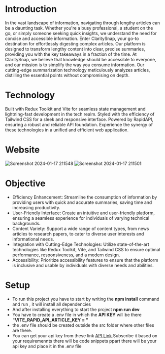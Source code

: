 # Introduction 
In the vast landscape of information, navigating through lengthy articles can be a daunting task.
Whether you're a busy professional, a student on the go, or simply someone seeking quick insights, we understand the need for concise and accessible information.
Enter ClaritySnap, your go-to destination for effortlessly digesting complex articles. 
Our platform is designed to transform lengthy content into clear, precise summaries, providing you with the key takeaways in a fraction of the time.
At ClaritySnap, we believe that knowledge should be accessible to everyone, and our mission is to simplify the way you consume information. 
Our cutting-edge summarization technology meticulously analyzes articles, distilling the essential points without compromising on depth.

# Technology
Built with Redux Toolkit and Vite for seamless state management and lightning-fast development in the tech realm. 
Styled with the efficiency of Tailwind CSS for a sleek and responsive interface. 
Powered by RapidAPI, ensuring a robust and reliable API foundation.
Experience the synergy of these technologies in a unified and efficient web application. 

# Website 
![Screenshot 2024-01-17 211548](https://github.com/AkarshanGupta/ai-summarizer/assets/115368981/8c8e41be-14ba-4141-89aa-ae048279778b)
![Screenshot 2024-01-17 211501](https://github.com/AkarshanGupta/ai-summarizer/assets/115368981/c6710586-81fa-421c-a5f2-a21e49f991fc)

# Objective
* Efficiency Enhancement: Streamline the consumption of information by providing users with quick and accurate summaries, saving time and increasing productivity.
* User-Friendly Interface: Create an intuitive and user-friendly platform, ensuring a seamless experience for individuals of varying technical backgrounds.
* Content Variety: Support a wide range of content types, from news articles to research papers, to cater to diverse user interests and informational needs.
* Integration with Cutting-Edge Technologies: Utilize state-of-the-art technologies like Redux Toolkit, Vite, and Tailwind CSS to ensure optimal performance, responsiveness, and a modern design.
* Accessibility: Prioritize accessibility features to ensure that the platform is inclusive and usable by individuals with diverse needs and abilities.

# Setup
* To run this project you have to start by writing the **npm install** command and run , it will install all dependencies
* And after installing everything to start the project **npm run dev**
* You have to create a .env file in which the **API KEY** will be there **"VITE_RAPID_API_ARTICLE_KEY = <Your api key>"**
* the .env file should be created outside the src folder where other files are there.
* You can get your api key from these link [API Link](https://rapidapi.com/restyler/api/article-extractor-and-summarizer).Subscribe it based on your requiremennts there will be code snippets ppart there will be
  your api key and place it in the .env file

